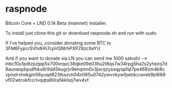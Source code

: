 # raspnode
Bitcoin Core + LND 0.14 Beta (mainnet) installer. 

To install just clone this git or download raspnode.sh and run with sudo. 

If I've helped you, consider donating some BTC to 3FM6FypcrSVhdHh7cpVQMrhPXPZ6zcXeYU

And if you want to donate via LN you can send me 1000 satoshi --> lnbc10u1pdtzpzjpp5x700xrqxc38qke09e03hu2t8qs7w34rpg5ha2s2yhezq7d8aunwqdqudfhkx6r9d45kugrjv9ehqmn0v3jscqzysxqyspfqt7pe468zm4k8cvpnxlrxhxkgm06yuqd823tkszvh04n065u0742ywvvkywfpetdccwrek9pl689vf02wtcxkfccrlvqqta90ra5kklsq7wv4xf
